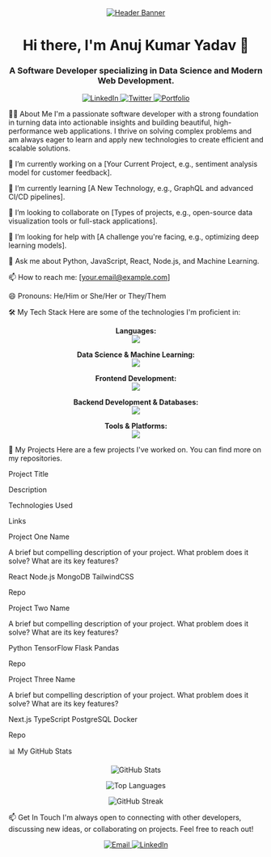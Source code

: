 <div align="center">
<a href="https://www.google.com/search?q=https://github.com/YOUR_USERNAME">
<img src="https://www.google.com/search?q=https://placehold.co/1200x300/1a1a1a/ffffff%3Ftext%3DHello!%2BI%27m+[Your+Name]" alt="Header Banner" onerror="this.onerror=null;this.src='https://www.google.com/search?q=https://placehold.co/1200x300/1a1a1a/ffffff%3Ftext%3DHello!%2BI%26%2339%3Bm+[Your+Name]';">
</a>
</div>

<h1 align="center">Hi there, I'm Anuj Kumar Yadav 👋</h1>
<h3 align="center">A Software Developer specializing in Data Science and Modern Web Development.</h3>

<p align="center">
<a href="https://linkedin.com/in/YOUR_LINKEDIN" target="_blank">
<img src="https://img.shields.io/badge/LinkedIn-0077B5%3Fstyle%3Dfor-the-badge%26logo%3Dlinkedin%26logoColor%3Dwhite" alt="LinkedIn">
</a>
<a href="https://twitter.com/YOUR_TWITTER" target="_blank">
<img src="https://img.shields.io/badge/Twitter-1DA1F2%3Fstyle%3Dfor-the-badge%26logo%3Dtwitter%26logoColor%3Dwhite" alt="Twitter">
</a>
<a href="https://your_portfolio_website.com" target="_blank">
<img src="https://img.shields.io/badge/Portfolio-255E63%3Fstyle%3Dfor-the-badge%26logo%3Dgoogle-chrome%26logoColor%3Dwhite" alt="Portfolio">
</a>
</p>

👨‍💻 About Me
I'm a passionate software developer with a strong foundation in turning data into actionable insights and building beautiful, high-performance web applications. I thrive on solving complex problems and am always eager to learn and apply new technologies to create efficient and scalable solutions.

🔭 I’m currently working on a [Your Current Project, e.g., sentiment analysis model for customer feedback].

🌱 I’m currently learning [A New Technology, e.g., GraphQL and advanced CI/CD pipelines].

👯 I’m looking to collaborate on [Types of projects, e.g., open-source data visualization tools or full-stack applications].

🤔 I’m looking for help with [A challenge you're facing, e.g., optimizing deep learning models].

💬 Ask me about Python, JavaScript, React, Node.js, and Machine Learning.

📫 How to reach me: [your.email@example.com]

😄 Pronouns: He/Him or She/Her or They/Them

🛠️ My Tech Stack
Here are some of the technologies I'm proficient in:

<p align="center">
<strong>Languages:</strong><br>
<a href="https://skillicons.dev">
<img src="https://skillicons.dev/icons%3Fi%3Dpython,javascript,typescript,html,css,r" />
</a>
</p>

<p align="center">
<strong>Data Science & Machine Learning:</strong><br>
<a href="https://skillicons.dev">
<img src="https://skillicons.dev/icons%3Fi%3Dtensorflow,pytorch,scikitlearn,pandas,numpy,jupyter" />
</a>
</p>

<p align="center">
<strong>Frontend Development:</strong><br>
<a href="https://skillicons.dev">
<img src="https://skillicons.dev/icons%3Fi%3Dreact,nextjs,vue,tailwind,vite,figma" />
</a>
</p>

<p align="center">
<strong>Backend Development & Databases:</strong><br>
<a href="https://skillicons.dev">
<img src="https://skillicons.dev/icons%3Fi%3Dnodejs,express,django,flask,mongodb,postgres,mysql" />
</a>
</p>

<p align="center">
<strong>Tools & Platforms:</strong><br>
<a href="https://skillicons.dev">
<img src="https://skillicons.dev/icons%3Fi%3Dgit,github,docker,aws,gcp,vscode,postman" />
</a>
</p>

🚀 My Projects
Here are a few projects I've worked on. You can find more on my repositories.

Project Title

Description

Technologies Used

Links

Project One Name

A brief but compelling description of your project. What problem does it solve? What are its key features?

React Node.js MongoDB TailwindCSS

Repo

Project Two Name

A brief but compelling description of your project. What problem does it solve? What are its key features?

Python TensorFlow Flask Pandas

Repo

Project Three Name

A brief but compelling description of your project. What problem does it solve? What are its key features?

Next.js TypeScript PostgreSQL Docker

Repo

📊 My GitHub Stats
<p align="center">
<img src="https://github-readme-stats.vercel.app/api%3Fusername%3DYOUR_USERNAME%26show_icons%3Dtrue%26theme%3Dtokyonight%26hide_border%3Dtrue%26count_private%3Dtrue" alt="GitHub Stats" />
</p>

<p align="center">
<img src="https://github-readme-stats.vercel.app/api/top-langs/%3Fusername%3DYOUR_USERNAME%26layout%3Dcompact%26theme%3Dtokyonight%26hide_border%3Dtrue" alt="Top Languages" />
</p>

<p align="center">
<img src="https://github-readme-streak-stats.herokuapp.com/%3Fuser%3DYOUR_USERNAME%26theme%3Dtokyonight%26hide_border%3Dtrue" alt="GitHub Streak" />
</p>

📫 Get In Touch
I'm always open to connecting with other developers, discussing new ideas, or collaborating on projects. Feel free to reach out!

<p align="center">
<a href="mailto:your.email@example.com">
<img src="https://img.shields.io/badge/Email-D14836%3Fstyle%3Dfor-the-badge%26logo%3Dgmail%26logoColor%3Dwhite" alt="Email">
</a>
<a href="https://linkedin.com/in/YOUR_LINKEDIN" target="_blank">
<img src="https://img.shields.io/badge/LinkedIn-0077B5%3Fstyle%3Dfor-the-badge%26logo%3Dlinkedin%26logoColor%3Dwhite" alt="LinkedIn">
</a>
</p>
